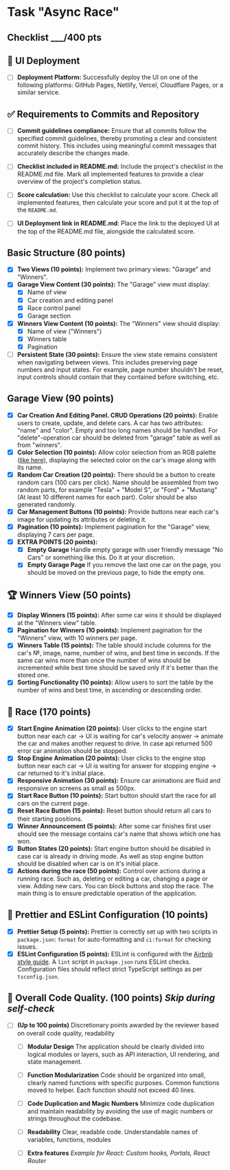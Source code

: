# Task "Async Race"

## Checklist \_\_\_/400 pts

## 🚀 UI Deployment

- [ ] **Deployment Platform:** Successfully deploy the UI on one of the following platforms: GitHub Pages, Netlify, Vercel, Cloudflare Pages, or a similar service.

## ✅ Requirements to Commits and Repository

- [ ] **Commit guidelines compliance:** Ensure that all commits follow the specified commit guidelines, thereby promoting a clear and consistent commit history. This includes using meaningful commit messages that accurately describe the changes made.

- [ ] **Checklist included in README.md:** Include the project's checklist in the README.md file. Mark all implemented features to provide a clear overview of the project's completion status.

- [ ] **Score calculation:** Use this checklist to calculate your score. Check all implemented features, then calculate your score and put it at the top of the `README.md`.

- [ ] **UI Deployment link in README.md**: Place the link to the deployed UI at the top of the README.md file, alongside the calculated score.

## Basic Structure (80 points)

- [x] **Two Views (10 points):** Implement two primary views: "Garage" and "Winners".
- [x] **Garage View Content (30 points):** The "Garage" view must display:
  - [x] Name of view
  - [x] Car creation and editing panel
  - [x] Race control panel
  - [x] Garage section
- [x] **Winners View Content (10 points):** The "Winners" view should display:
  - [x] Name of view ("Winners")
  - [x] Winners table
  - [x] Pagination
- [ ] **Persistent State (30 points):** Ensure the view state remains consistent when navigating between views. This includes preserving page numbers and input states. For example, page number shouldn't be reset, input controls should contain that they contained before switching, etc.

## Garage View (90 points)

- [x] **Car Creation And Editing Panel. CRUD Operations (20 points):** Enable users to create, update, and delete cars. A car has two attributes: "name" and "color". Empty and too long names should be handled. For "delete"-operation car should be deleted from "garage" table as well as from "winners".
- [x] **Color Selection (10 points):** Allow color selection from an RGB palette ([like here](https://colorspire.com/rgb-color-wheel/)), displaying the selected color on the car's image along with its name.
- [x] **Random Car Creation (20 points):** There should be a button to create random cars (100 cars per click). Name should be assembled from two random parts, for example "Tesla" + "Model S", or "Ford" + "Mustang" (At least 10 different names for each part). Color should be also generated randomly.
- [x] **Car Management Buttons (10 points):** Provide buttons near each car's image for updating its attributes or deleting it.
- [x] **Pagination (10 points):** Implement pagination for the "Garage" view, displaying 7 cars per page.
- [x] **EXTRA POINTS (20 points):**
  - [x] **Empty Garage** Handle empty garage with user friendly message "No Cars" or something like this. Do it at your discretion.
  - [x] **Empty Garage Page** If you remove the last one car on the page, you should be moved on the previous page, to hide the empty one.

## 🏆 Winners View (50 points)

- [x] **Display Winners (15 points):** After some car wins it should be displayed at the "Winners view" table.
- [x] **Pagination for Winners (10 points):** Implement pagination for the "Winners" view, with 10 winners per page.
- [x] **Winners Table (15 points):** The table should include columns for the car's №, image, name, number of wins, and best time in seconds. If the same car wins more than once the number of wins should be incremented while best time should be saved only if it's better than the stored one.
- [x] **Sorting Functionality (10 points):** Allow users to sort the table by the number of wins and best time, in ascending or descending order.

## 🚗 Race (170 points)

- [x] **Start Engine Animation (20 points):** User clicks to the engine start button near each car -> UI is waiting for car's velocity answer -> animate the car and makes another request to drive. In case api returned 500 error car animation should be stopped.
- [x] **Stop Engine Animation (20 points):** User clicks to the engine stop button near each car -> UI is waiting for answer for stopping engine -> car returned to it's initial place.
- [x] **Responsive Animation (30 points):** Ensure car animations are fluid and responsive on screens as small as 500px.
- [x] **Start Race Button (10 points):** Start button should start the race for all cars on the current page.
- [x] **Reset Race Button (15 points):** Reset button should return all cars to their starting positions.
- [x] **Winner Announcement (5 points):** After some car finishes first user should see the message contains car's name that shows which one has won.
- [x] **Button States (20 points):** Start engine button should be disabled in case car is already in driving mode. As well as stop engine button should be disabled when car is on it's initial place.
- [x] **Actions during the race (50 points):** Control over actions during a running race. Such as, deleting or editing a car, changing a page or view. Adding new cars. You can block buttons and stop the race. The main thing is to ensure predictable operation of the application.

## 🎨 Prettier and ESLint Configuration (10 points)

- [x] **Prettier Setup (5 points):** Prettier is correctly set up with two scripts in `package.json`: `format` for auto-formatting and `ci:format` for checking issues.
- [x] **ESLint Configuration (5 points):** ESLint is configured with the [Airbnb style guide](https://www.npmjs.com/package/eslint-config-airbnb). A `lint` script in `package.json` runs ESLint checks. Configuration files should reflect strict TypeScript settings as per `tsconfig.json`.

## 🌟 Overall Code Quality. (100 points) _Skip during self-check_

- [ ] **(Up to 100 points)** Discretionary points awarded by the reviewer based on overall code quality, readability
  - [ ] **Modular Design** The application should be clearly divided into logical modules or layers, such as API interaction, UI rendering, and state management.
  - [ ] **Function Modularization** Code should be organized into small, clearly named functions with specific purposes. Common functions moved to helper. Each function should not exceed 40 lines.
  - [ ] **Code Duplication and Magic Numbers** Minimize code duplication and maintain readability by avoiding the use of magic numbers or strings throughout the codebase.
  - [ ] **Readability** Clear, readable code. Understandable names of variables, functions, modules
  - [ ] **Extra features** _Example for React: Custom hooks, Portals, React Router_

